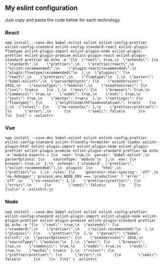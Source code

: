 ## My eslint configuration
Just copy and paste the code below for each technology

### React
```npm install --save-dev babel-eslint eslint eslint-config-prettier eslint-config-standard eslint-config-standard-react eslint-plugin-flowtype eslint-plugin-import eslint-plugin-node eslint-plugin-prettier eslint-plugin-promise eslint-plugin-react eslint-plugin-standard prettier && echo -e "{\n  \"root\": true,\n  \"extends\": [\n    \"standard\",\n    \"prettier\",\n    \"prettier/react\",\n    \"eslint:recommended\",\n    \"plugin:react/recommended\",\n    \"plugin:flowtype/recommended\"\n  ],\n  \"plugins\": [\n    \"react\",\n    \"prettier\",\n    \"flowtype\"\n  ],\n  \"parser\": \"babel-eslint\",\n  \"parserOptions\": {\n    \"ecmaVersion\": 2016,\n    \"sourceType\": \"module\",\n    \"ecmaFeatures\": {\n      \"jsx\": true\n    }\n  },\n  \"env\": {\n    \"browser\": true,\n    \"commonjs\": true,\n    \"node\": true,\n    \"es6\": true,\n    \"jest\": true,\n    \"mocha\": true\n  },\n  \"settings\": {\n    \"flowtype\": {\n      \"onlyFilesWithFlowAnnotation\": true\n    }\n  },\n  \"rules\": {\n    \"no-console\": 1,\n    \"prettier/prettier\": [\n      \"error\",\n      {\n        \"semi\": false\n      }\n    ]\n  }\n}" > .eslintrc```

### Vue
```npm install --save-dev babel-eslint eslint eslint-config-prettier eslint-config-standard eslint-friendly-formatter eslint-loader eslint-plugin-html eslint-plugin-import eslint-plugin-node eslint-plugin-prettier eslint-plugin-promise eslint-plugin-standard prettier && echo -e "module.exports = {\n  root: true,\n  parser: 'babel-eslint',\n  parserOptions: {\n    sourceType: 'module'\n  },\n  env: {\n    browser: true,\n  },\n  extends: ['standard', \"prettier\", \"eslint:recommended\"],\n  plugins: [\n    'html',\n    \"prettier\"\n  ],\n  rules: {\n    'generator-star-spacing': 'off',\n    'no-debugger': process.env.NODE_ENV === 'production' ? 'error' : 'off',\n    \"no-console\": 1,\n    \"prettier/prettier\": [\n      \"error\",\n      {\n        \"semi\": false\n      }\n    ]\n  }\n}\n" > .eslintrc.js```

### Node
```npm install --save-dev babel-eslint eslint eslint-config-prettier eslint-config-standard eslint-plugin-import eslint-plugin-node eslint-plugin-prettier eslint-plugin-promise eslint-plugin-standard prettier && echo -e "{\n  \"root\": true,\n  \"extends\": [\n    \"standard\",\n    \"prettier\",\n    \"eslint:recommended\"\n  ],\n  \"plugins\": [\n    \"prettier\"\n  ],\n  \"parser\": \"babel-eslint\",\n  \"parserOptions\": {\n    \"ecmaVersion\": 2016,\n    \"sourceType\": \"module\"\n  },\n  \"env\": {\n    \"browser\": true,\n    \"commonjs\": true,\n    \"node\": true,\n    \"es6\": true,\n    \"mocha\": true\n  },\n  \"rules\": {\n    \"prettier/prettier\": [\n      \"error\",\n      {\n        \"semi\": false\n      }\n    ]\n  }\n}" > .eslintrc```
